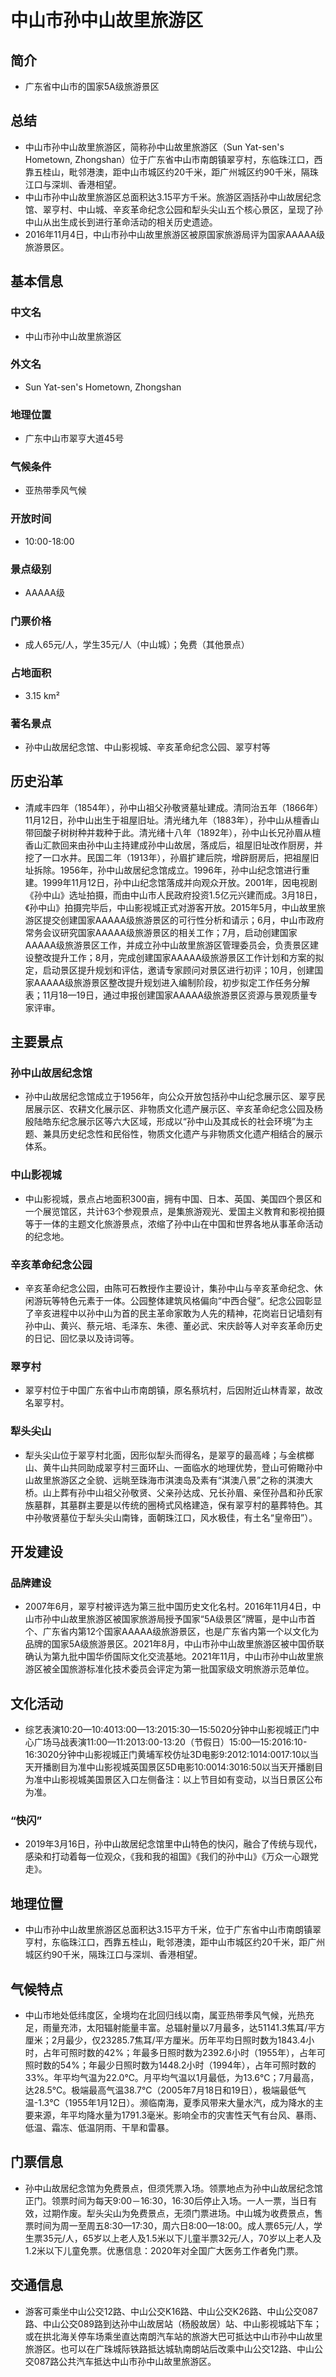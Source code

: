 # 中山市孙中山故里旅游区
## 简介
- 广东省中山市的国家5A级旅游景区
## 总结
- 中山市孙中山故里旅游区，简称孙中山故里旅游区（Sun Yat-sen's Hometown, Zhongshan）位于广东省中山市南朗镇翠亨村，东临珠江口，西靠五桂山，毗邻港澳，距中山市城区约20千米，距广州城区约90千米，隔珠江口与深圳、香港相望。
- 中山市孙中山故里旅游区总面积达3.15平方千米。旅游区涵括孙中山故居纪念馆、翠亨村、中山城、辛亥革命纪念公园和犁头尖山五个核心景区，呈现了孙中山从出生成长到进行革命活动的相关历史遗迹。 
- 2016年11月4日，中山市孙中山故里旅游区被原国家旅游局评为国家AAAAA级旅游景区。
## 基本信息
### 中文名
- 中山市孙中山故里旅游区
### 外文名
- Sun Yat-sen's Hometown, Zhongshan
### 地理位置
- 广东中山市翠亨大道45号
### 气候条件
- 亚热带季风气候
### 开放时间
- 10:00-18:00
### 景点级别
- AAAAA级
### 门票价格
- 成人65元/人，学生35元/人（中山城）；免费（其他景点）
### 占地面积
- 3.15 km²
### 著名景点
- 孙中山故居纪念馆、中山影视城、辛亥革命纪念公园、翠亨村等
## 历史沿革
- 清咸丰四年（1854年），孙中山祖父孙敬贤墓址建成。清同治五年（1866年）11月12日，孙中山出生于祖屋旧址。清光绪九年（1883年），孙中山从檀香山带回酸子树树种并栽种于此。清光绪十八年（1892年），孙中山长兄孙眉从檀香山汇款回来由孙中山主持建成孙中山故居，落成后，祖屋旧址改作厨房，并挖了一口水井。民国二年（1913年），孙眉扩建后院，增辟厨房后，把祖屋旧址拆除。1956年，孙中山故居纪念馆成立。1996年，孙中山纪念馆进行重建。1999年11月12日，孙中山纪念馆落成并向观众开放。2001年，因电视剧《孙中山》选址拍摄，而由中山市人民政府投资1.5亿元兴建而成。3月18日，《孙中山》拍摄完毕后，中山影视城正式对游客开放。2015年5月，中山故里旅游区提交创建国家AAAAA级旅游景区的可行性分析和请示；6月，中山市政府常务会议研究国家AAAAA级旅游景区的相关工作；7月，启动创建国家AAAAA级旅游景区工作，并成立孙中山故里旅游区管理委员会，负责景区建设整改提升工作；8月，完成创建国家AAAAA级旅游景区工作计划和方案的拟定，启动景区提升规划和评估，邀请专家顾问对景区进行初评；10月，创建国家AAAAA级旅游景区整改提升规划进入编制阶段，初步拟定工作任务分解表；11月18—19日，通过申报创建国家AAAAA级旅游景区资源与景观质量专家评审。
## 主要景点
### 孙中山故居纪念馆
- 孙中山故居纪念馆成立于1956年，向公众开放包括孙中山纪念展示区、翠亨民居展示区、农耕文化展示区、非物质文化遗产展示区、辛亥革命纪念公园及杨殷陆皓东纪念展示区等六大区域，形成以“孙中山及其成长的社会环境”为主题、兼具历史纪念性和民俗性，物质文化遗产与非物质文化遗产相结合的展示体系。
### 中山影视城
- 中山影视城，景点占地面积300亩，拥有中国、日本、英国、美国四个景区和一个展览馆区，共计63个参观景点，是集旅游观光、爱国主义教育和影视拍摄等于一体的主题文化旅游景点，浓缩了孙中山在中国和世界各地从事革命活动的纪念地。
### 辛亥革命纪念公园
- 辛亥革命纪念公园，由陈可石教授作主要设计，集孙中山与辛亥革命纪念、休闲游玩等特色元素于一体。公园整体建筑风格偏向“中西合璧”。纪念公园彰显了辛亥进程中以孙中山为首的民主革命家敢为人先的精神，花岗岩日记墙刻有孙中山、黄兴、蔡元培、毛泽东、朱德、董必武、宋庆龄等人对辛亥革命历史的日记、回忆录以及诗词等。
### 翠亨村
- 翠亨村位于中国广东省中山市南朗镇，原名蔡坑村，后因附近山林青翠，故改名翠亨村。
### 犁头尖山
- 犁头尖山位于翠亨村北面，因形似犁头而得名，是翠亨的最高峰；与金槟榔山、黄牛山共同助成翠亨村三面环山、一面临水的地理优势，登山可俯瞰孙中山故里旅游区之全貌、远眺至珠海市淇澳岛及素有“淇澳八景”之称的淇澳大桥。山上葬有孙中山祖父孙敬贤、父亲孙达成、兄长孙眉、亲侄孙昌和孙氏家族墓群，其墓群主要是以传统的圈椅式风格建造，保有翠亨村的墓葬特色。其中孙敬贤墓位于犁头尖山南锋，面朝珠江口，风水极佳，有土名“皇帝田”）。
## 开发建设
### 品牌建设
- 2007年6月，翠亨村被评选为第三批中国历史文化名村。2016年11月4日，中山市孙中山故里旅游区被国家旅游局授予国家“5A级景区”牌匾，是中山市首个、广东省内第12个国家AAAAA级旅游景区，也是广东省内第一个以文化为品牌的国家5A级旅游景区。2021年8月，中山市孙中山故里旅游区被中国侨联确认为第九批中国华侨国际文化交流基地。2021年11月，中山市孙中山故里旅游区被全国旅游标准化技术委员会评定为第一批国家级文明旅游示范单位。
## 文化活动
- 综艺表演10:20—10:4013:00—13:2015:30—15:5020分钟中山影视城正门中心广场马战表演11:00—11:2013:00-13:20（节假日）15:00—15:2016:10-16:3020分钟中山影视城正门黄埔军校仿址3D电影9:2012:1014:0017:10以当天开播剧目为准中山影视城英国景区5D电影10:0014:3016:50以当天开播剧目为准中山影视城美国景区入口左侧备注：以上节目如有变动，以当日景区公布为准。
### “快闪”
- 2019年3月16日，孙中山故居纪念馆里中山特色的快闪，融合了传统与现代，感染和打动着每一位观众，《我和我的祖国》《我们的孙中山》《万众一心跟党走》。
## 地理位置
- 中山市孙中山故里旅游区总面积达3.15平方千米，位于广东省中山市南朗镇翠亨村，东临珠江口，西靠五桂山，毗邻港澳，距中山市城区约20千米，距广州城区约90千米，隔珠江口与深圳、香港相望。
## 气候特点
- 中山市地处低纬度区，全境均在北回归线以南，属亚热带季风气候，光热充足，雨量充沛，太阳辐射能量丰富。总辐射量以7月最多，达51141.3焦耳/平方厘米；2月最少，仅23285.7焦耳/平方厘米。历年平均日照时数为1843.4小时，占年可照时数的42%；年最多日照时数为2392.6小时（1955年），占年可照时数的54%；年最少日照时数为1448.2小时（1994年），占年可照时数的33%。年平均气温为22.0℃。月平均气温以1月最低，为13.6℃；7月最高，达28.5℃。极端最高气温38.7℃（2005年7月18日和19日），极端最低气温-1.3℃（1955年1月12日）。濒临南海，夏季风带来大量水汽，成为降水的主要来源，年平均降水量为1791.3毫米。影响全市的灾害性天气有台风、暴雨、低温、霜冻、低温阴雨、干旱和雷暴。
## 门票信息
- 孙中山故居纪念馆为免费景点，但须凭票入场。领票地点为孙中山故居纪念馆正门。领票时间为每天9:00－16:30，16:30后停止入场。一人一票，当日有效，过期作废。犁头尖山为免费景点，无须门票进场。中山城为收费景点，售票时间为周一至周五8:30—17:30，周六日8:00—18:00。成人票65元/人，学生票35元/人，65岁以上老人及1.5米以下儿童半票32元/人，70岁以上老人及1.2米以下儿童免票。优惠信息：2020年对全国广大医务工作者免门票。
## 交通信息
- 游客可乘坐中山公交12路、中山公交K16路、中山公交K26路、中山公交087路、中山公交089路到达孙中山故居站（杨殷故居）站、中山影视城站下车；或在拱北海关停车场乘坐直达南朗汽车站的旅游大巴可抵达中山市孙中山故里旅游区。也可以在广珠城际铁路抵达城轨南朗站后改乘中山公交12路、中山公交087路公共汽车抵达中山市孙中山故里旅游区。